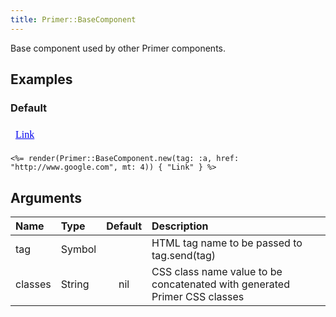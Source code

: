 ```yaml
---
title: Primer::BaseComponent
---
```


Base component used by other Primer components.

## Examples

### Default

<iframe style="width: 100%; border: 0px; height: 34px;" srcdoc="<html><head><link href='https://unpkg.com/@primer/css/dist/primer.css' rel='stylesheet'></head><body><a href='http://www.google.com' class='mt-4'>Link</a></body></html>"></iframe>

```erb
<%= render(Primer::BaseComponent.new(tag: :a, href: "http://www.google.com", mt: 4)) { "Link" } %>
```


## Arguments

| Name | Type | Default | Description |
| :- | :- | :-: | :- |
| tag | Symbol |  | HTML tag name to be passed to tag.send(tag) |
| classes | String | nil | CSS class name value to be concatenated with generated Primer CSS classes |
